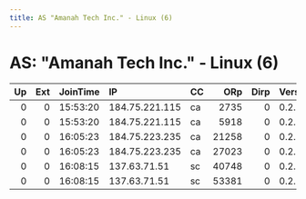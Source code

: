 ```yaml
---
title: AS "Amanah Tech Inc." - Linux (6)
---
```


# AS: "Amanah Tech Inc." - Linux (6)

|   Up |   Ext | JoinTime   | IP             | CC   |   ORp |   Dirp | Version   | Contact   | Nickname      |   eFamMembers |
|-----:|------:|:-----------|:---------------|:-----|------:|-------:|:----------|:----------|:--------------|--------------:|
|    0 |     0 | 15:53:20   | 184.75.221.115 | ca   |  2735 |      0 | 0.2.9.10  | None      | Serghyzhov    |             1 |
|    0 |     0 | 15:53:20   | 184.75.221.115 | ca   |  5918 |      0 | 0.2.9.10  | None      | Mughylevij    |             1 |
|    0 |     0 | 16:05:23   | 184.75.223.235 | ca   | 21258 |      0 | 0.2.9.10  | None      | BreakinBread  |             1 |
|    0 |     0 | 16:05:23   | 184.75.223.235 | ca   | 27023 |      0 | 0.2.9.10  | None      | Pussilanjiraz |             1 |
|    0 |     0 | 16:08:15   | 137.63.71.51   | sc   | 40748 |      0 | 0.2.9.10  | None      | Vaporizzijia  |             1 |
|    0 |     0 | 16:08:15   | 137.63.71.51   | sc   | 53381 |      0 | 0.2.9.10  | None      | Poclatandir   |             1 |
